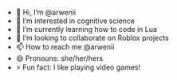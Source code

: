 - 👋 Hi, I’m @arwenii
- 👀 I’m interested in cognitive science
- 🌱 I’m currently learning how to code in Lua
- 💞️ I’m looking to collaborate on Roblox projects
- 📫 How to reach me @arwenii
- 😄 Pronouns: she/her/hers
- ⚡ Fun fact: I like playing video games!

<!---
arwenii/arwenii is a ✨ special ✨ repository because its `README.md` (this file) appears on your GitHub profile.
You can click the Preview link to take a look at your changes.
--->
